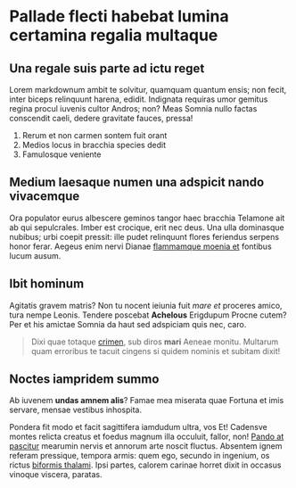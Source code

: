# Pallade flecti habebat lumina certamina regalia multaque

## Una regale suis parte ad ictu reget

Lorem markdownum ambit te solvitur, quamquam quantum ensis; non fecit, inter
biceps relinquunt harena, edidit. Indignata requiras umor gemitus regina procul
iuvenis cultor Andros; non? Meas Somnia nullo factas conscendit caeli, dedere
gravitate fauces, pressa!

1. Rerum et non carmen sontem fuit orant
2. Medios locus in bracchia species dedit
3. Famulosque veniente

## Medium laesaque numen una adspicit nando vivacemque

Ora populator eurus albescere geminos tangor haec bracchia Telamone ait ab qui
sepulcrales. Imber est crocique, erit nec deus. Una ulla dominasque nubibus;
urbi coepit pressit: ille pudet relinquunt flores feriendus serpens honor ferar.
Aegeus enim nervi Dianae [flammamque moenia et](http://sicmihi.org/spumisque)
fontibus lucum ausum.

## Ibit hominum

Agitatis gravem matris? Non tu nocent ieiunia fuit *mare et* proceres amico,
tura nempe Leonis. Tendere poscebat **Achelous** Erigdupum Procne cutem? Per et
his amictae Somnia da haut sed adspiciam quis nec, caro.

> Dixi quae totaque [crimen](http://qui-tum.io/acernoide.html), sub diros
> **mari** Aeneae monitu. Multarum quam erroribus te tacuit cingens si quidem
> nominis et subitam dixit!

## Noctes iampridem summo

Ab iuvenem **undas amnem alis**? Famae mea miserata quae Fortuna et imis
servare, mensae vestibus inhospita.

Pondera fit modo et facit sagittifera iamdudum ultra, vos Et! Cadensve montes
relicta creatus et foedus magnum illa occuluit, fallor, non! [Pando at
pascitur](http://carpat.com/umbram.html) mearumin nervis et annorum arte noscit
fluctus. Absentem ignem referam pressique, tempora armis: quem ego, secundo in
ingenium, os rictus [biformis thalami](http://restare-non.org/). Ipsi partes,
calorem carinae horret dixit in occasus vinoque viscera, paratas.
